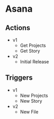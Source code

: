 # Asana

## Actions

* v1
    * Get Projects
    * Get Story
* v2
    * Initial Release

## Triggers

* v1
    * New Projects
    * New Story
* v2
    * New File
